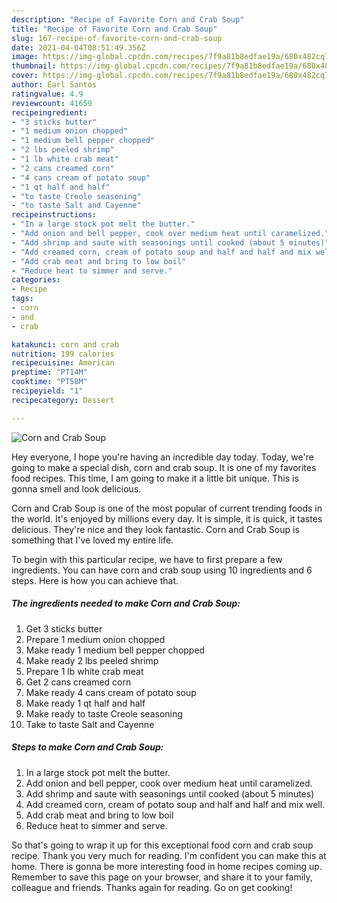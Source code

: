```yaml
---
description: "Recipe of Favorite Corn and Crab Soup"
title: "Recipe of Favorite Corn and Crab Soup"
slug: 167-recipe-of-favorite-corn-and-crab-soup
date: 2021-04-04T08:51:49.356Z
image: https://img-global.cpcdn.com/recipes/7f9a81b8edfae19a/680x482cq70/corn-and-crab-soup-recipe-main-photo.jpg
thumbnail: https://img-global.cpcdn.com/recipes/7f9a81b8edfae19a/680x482cq70/corn-and-crab-soup-recipe-main-photo.jpg
cover: https://img-global.cpcdn.com/recipes/7f9a81b8edfae19a/680x482cq70/corn-and-crab-soup-recipe-main-photo.jpg
author: Earl Santos
ratingvalue: 4.9
reviewcount: 41659
recipeingredient:
- "3 sticks butter"
- "1 medium onion chopped"
- "1 medium bell pepper chopped"
- "2 lbs peeled shrimp"
- "1 lb white crab meat"
- "2 cans creamed corn"
- "4 cans cream of potato soup"
- "1 qt half and half"
- "to taste Creole seasoning"
- "to taste Salt and Cayenne"
recipeinstructions:
- "In a large stock pot melt the butter."
- "Add onion and bell pepper, cook over medium heat until caramelized."
- "Add shrimp and saute with seasonings until cooked (about 5 minutes)"
- "Add creamed corn, cream of potato soup and half and half and mix well."
- "Add crab meat and bring to low boil"
- "Reduce heat to simmer and serve."
categories:
- Recipe
tags:
- corn
- and
- crab

katakunci: corn and crab 
nutrition: 199 calories
recipecuisine: American
preptime: "PT14M"
cooktime: "PT58M"
recipeyield: "1"
recipecategory: Dessert

---
```



![Corn and Crab Soup](https://img-global.cpcdn.com/recipes/7f9a81b8edfae19a/680x482cq70/corn-and-crab-soup-recipe-main-photo.jpg)

Hey everyone, I hope you're having an incredible day today. Today, we're going to make a special dish, corn and crab soup. It is one of my favorites food recipes. This time, I am going to make it a little bit unique. This is gonna smell and look delicious.

Corn and Crab Soup is one of the most popular of current trending foods in the world. It's enjoyed by millions every day. It is simple, it is quick, it tastes delicious. They're nice and they look fantastic. Corn and Crab Soup is something that I've loved my entire life.




To begin with this particular recipe, we have to first prepare a few ingredients. You can have corn and crab soup using 10 ingredients and 6 steps. Here is how you can achieve that.

<!--inarticleads1-->

##### The ingredients needed to make Corn and Crab Soup:

1. Get 3 sticks butter
1. Prepare 1 medium onion chopped
1. Make ready 1 medium bell pepper chopped
1. Make ready 2 lbs peeled shrimp
1. Prepare 1 lb white crab meat
1. Get 2 cans creamed corn
1. Make ready 4 cans cream of potato soup
1. Make ready 1 qt half and half
1. Make ready to taste Creole seasoning
1. Take to taste Salt and Cayenne




<!--inarticleads2-->

##### Steps to make Corn and Crab Soup:

1. In a large stock pot melt the butter.
1. Add onion and bell pepper, cook over medium heat until caramelized.
1. Add shrimp and saute with seasonings until cooked (about 5 minutes)
1. Add creamed corn, cream of potato soup and half and half and mix well.
1. Add crab meat and bring to low boil
1. Reduce heat to simmer and serve.




So that's going to wrap it up for this exceptional food corn and crab soup recipe. Thank you very much for reading. I'm confident you can make this at home. There is gonna be more interesting food in home recipes coming up. Remember to save this page on your browser, and share it to your family, colleague and friends. Thanks again for reading. Go on get cooking!
